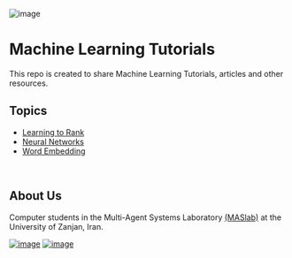 <!-- ![image](https://www.smartdatacollective.com/wp-content/uploads/2018/11/Machine-learning-1024x682.jpg "Logo") -->
![image](https://searchengineland.com/figz/wp-content/seloads/2018/03/machine-learning-AI-dark-blue-ss-1920.jpg "Logo")

# Machine Learning Tutorials
This repo is created to share Machine Learning Tutorials, articles and other resources.

## Topics
* [Learning to Rank](https://github.com/rahmanidashti/ml-tutorials/tree/master/Learning%20to%20Rank)
* [Neural Networks](https://github.com/rahmanidashti/ml-tutorials/tree/master/Neural%20Networks)
* [Word Embedding](https://github.com/rahmanidashti/ml-tutorials/tree/master/Word%20Embedding)

<!-- If you want to contribute to this list, please read Contributing Guidelines. -->

<br/>

## About Us
<!-- Multi-Agent Systems Laboratory [(MASlab)](https://maslab.znu.ac.ir/) Computer Students at the University of Zanjan, Iran. -->
Computer students in the Multi-Agent Systems Laboratory [(MASlab)](https://maslab.znu.ac.ir/) at the University of Zanjan, Iran.

<!-- :octocat: -->
[![image](http://i.imgur.com/9I6NRUm.png)](https://github.com/maslabznu)
[![image](http://i.imgur.com/wWzX9uB.png)](#)
